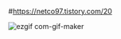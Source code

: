 #https://netco97.tistory.com/20

![ezgif com-gif-maker](https://user-images.githubusercontent.com/101931428/181919370-4709bae5-d326-4c62-95b5-b8b3ab2a5085.gif)

